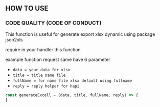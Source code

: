 ## HOW TO USE

### CODE QUALITY (CODE OF CONDUCT)
This function is useful for generate export xlsx dynamic using package json2xls

require in your handler this function

example function request same have 6 parameter
- `data = your data for xlsx`
- `title = title name file`
- `fullName = for name file xlsx default using fullname`
- `reply = reply helper for hapi`

```javascript
const generateExcell = (data, title, fullName, reply) => {
}
```

